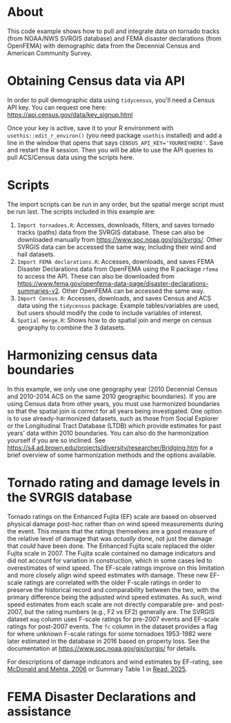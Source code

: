 # About
This code example shows how to pull and integrate data on tornado tracks (from NOAA/NWS SVRGIS database) and FEMA disaster declarations (from OpenFEMA) with demographic data from the Decennial Census and American Community Survey.

# Obtaining Census data via API
In order to pull demographic data using `tidycensus`, you'll need a Census API key. You can request one here: https://api.census.gov/data/key_signup.html

Once your key is active, save it to your R environment with `usethis::edit_r_environ()` (you need package `usethis` installed) and add a line in the window that opens that says `CENSUS_API_KEY='YOURKEYHERE'`. Save and restart the R session. Then you will be able to use the API queries to pull ACS/Census data using the scripts here.

# Scripts
The import scripts can be run in any order, but the spatial merge script must be run last. The scripts included in this example are:
1. `Import tornadoes.R`: Accesses, downloads, filters, and saves tornado tracks (paths) data from the SVRGIS database. These can also be downloaded manually from https://www.spc.noaa.gov/gis/svrgis/. Other SVRGIS data can be accessed the same way, including their wind and hail datasets.
2. `Import FEMA declarations.R`: Accesses, downloads, and saves FEMA Disaster Declarations data from OpenFEMA using the R package `rfema` to access the API. These can also be downloaded from https://www.fema.gov/openfema-data-page/disaster-declarations-summaries-v2. Other OpenFEMA can be accessed the same way.
3. `Import Census.R`: Accesses, downloads, and saves Census and ACS data using the `tidycensus` package. Example tables/variables are used, but users should modify the code to include variables of interest.
4. `Spatial merge.R`: Shows how to do spatial join and merge on census geography to combine the 3 datasets.

# Harmonizing census data boundaries
In this example, we only use one geography year (2010 Decennial Census and 2010-2014 ACS on the same 2010 geographic boundaries). If you are using Census data from other years, you must use harmonized boundaries so that the spatial join is correct for all years being investigated. One option is to use already-harmonized datasets, such as those from Social Explorer or the Longitudinal Tract Database (LTDB) which provide estimates for past years' data within 2010 boundaries. You can also do the harmonization yourself if you are so inclined. See https://s4.ad.brown.edu/projects/diversity/researcher/Bridging.htm for a brief overview of some harmonization methods and the options available.

# Tornado rating and damage levels in the SVRGIS database
Tornado ratings on the Enhanced Fujita (EF) scale are based on observed physical damage post-hoc rather than on wind speed measurements during the event. This means that the ratings themselves are a good measure of the relative level of damage that was *actually* done, not just the damage that *could* have been done. The Enhanced Fujita scale replaced the older Fujita scale in 2007. The Fujita scale contained no damage indicators and did not account for variation in construction, which in some cases led to overestimates of wind speed. The EF-scale ratings improve on this limitation and more closely align wind speed estimates with damage. These new EF-scale ratings are correlated with the older F-scale ratings in order to preserve the historical record and comparability between the two, with the primary difference being the adjusted wind speed estimates. As such, wind speed estimates from each scale are not directly comparable pre- and post-2007, but the rating numbers (e.g., F2 vs EF2) generally are. The SVRGIS dataset `mag` column uses F-scale ratings for pre-2007 events and EF-scale ratings for post-2007 events. The `fc` column in the dataset provides a flag for where unknown F-scale ratings for some tornadoes 1953-1982 were later estimated in the database in 2016 based on property loss. See the documentation at https://www.spc.noaa.gov/gis/svrgis/ for details.

For descriptions of damage indicators and wind estimates by EF-rating, see [McDonald and Mehta, 2006](https://digitalcommons.unl.edu/usdeptcommercepub/602/) or Summary Table 1 in [Read, 2025](https://doi.org/10.1007/s11111-025-00502-w).

# FEMA Disaster Declarations and assistance
